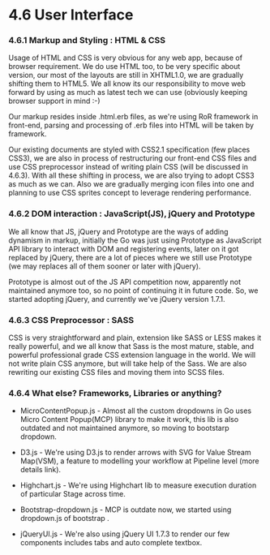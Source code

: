 # 4.6 User Interface 

### 4.6.1 Markup and Styling : HTML & CSS

Usage of HTML and CSS is very obvious for any web app, because of browser requirement. We do use HTML too, to be very specific about version, our most of the layouts are still in XHTML1.0, we are gradually shifting them to HTML5. We all know its our responsibility to move web forward by using as much as latest tech we can use (obviously keeping browser support in mind :-)

Our markup resides inside .html.erb files, as we're using RoR framework in front-end, parsing and processing of .erb files into HTML will be taken by framework.

Our existing documents are styled with CSS2.1 specification (few places CSS3), we are also in process of restructuring our front-end CSS files and use CSS preprocessor instead of writing plain CSS (will be discussed in 4.6.3). With all these shifting in process, we are also trying to adopt CSS3 as much as we can. Also we are gradually merging icon files into one and planning to use CSS sprites concept to leverage rendering performance.

### 4.6.2 DOM interaction : JavaScript(JS), jQuery and Prototype

We all know that JS, jQuery and Prototype are the ways of adding dynamism in markup, initially the Go was just using Prototype as JavaScript API library to interact with DOM and registering events, later on it got replaced by jQuery, there are a lot of pieces where we still use Prototype (we may replaces all of them sooner or later with jQuery).

Prototype is almost out of the JS API competition now, apparently not maintained anymore too, so no point of continuing it in future code. So, we started adopting jQuery, and currently we've jQuery version 1.7.1.

### 4.6.3 CSS Preprocessor : SASS

CSS is very straightforward and plain, extension like SASS or LESS makes it really powerful, and we all know that Sass is the most mature, stable, and powerful professional grade CSS extension language in the world. We will not write plain CSS anymore, but will take help of the Sass. We are also rewriting our existing CSS files and moving them into SCSS files.

### 4.6.4 What else? Frameworks, Libraries or anything?

-   MicroContentPopup.js - Almost all the custom dropdowns in Go uses Micro Content Popup(MCP) library to make it work, this lib is also outdated and not maintained anymore, so moving to bootstarp dropdown.

-   D3.js - We're using D3.js to render arrows with SVG for Value Stream Map(VSM), a feature to modelling your workflow at Pipeline level (more details link).

-   Highchart.js - We're using Highchart lib to measure execution duration of particular Stage across time.

-   Bootstrap-dropdown.js - MCP is outdate now, we started using dropdown.js of bootstrap . 

-   jQueryUI.js - We're also using jQuery UI 1.7.3 to render our few components includes tabs and auto complete textbox.


